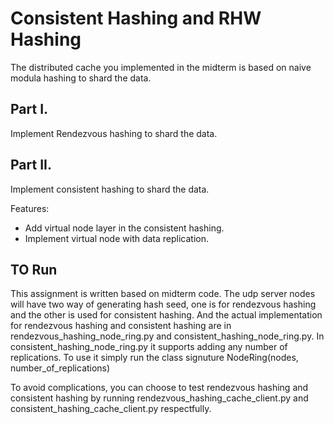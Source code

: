 # Consistent Hashing and RHW Hashing

The distributed cache you implemented in the midterm is based on naive modula hashing to shard the data.

## Part I.

Implement Rendezvous hashing to shard the data.


## Part II.

Implement consistent hashing to shard the data.

Features:

* Add virtual node layer in the consistent hashing.
* Implement virtual node with data replication. 

## TO Run

This assignment is written based on midterm code. The udp server nodes will have two way of generating hash seed, one is for rendezvous hashing and the other is used for consistent hashing. And the actual implementation for rendezvous hashing and consistent hashing are in rendezvous_hashing_node_ring.py and consistent_hashing_node_ring.py. In consistent_hashing_node_ring.py it supports adding any number of replications. To use it simply run the class signuture NodeRing(nodes, number_of_replications)

To avoid complications, you can choose to test rendezvous hashing and consistent hashing by running rendezvous_hashing_cache_client.py and consistent_hashing_cache_client.py respectfully.